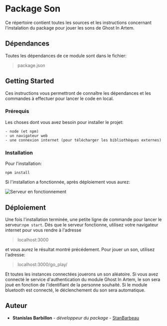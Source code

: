 # Package Son

Ce répertoire contient toutes les sources et les instructions concernant l'instalation du package pour jouer les sons de Ghost In Artem.

## Dépendances
Toutes les dépendances de ce module sont dans le fichier:
> package.json

## Getting Started

Ces instructions vous permettront de connaître les dépendances et les commandes à effectuer pour lancer le code en local.

### Prérequis

Les choses dont vous avez besoin pour installer le projet:

```
- node (et npm)
- un navigateur web
- une connexion internet (pour télécharger les bibliothèques externes)
```

### Installation

Pour l'installation:

`
npm install
`

Si l'installation a fonctionnée, après déploiement vous aurez:

![Serveur en fonctionnement](image/test.PNG "mise en route...")

## Déploiement

Une fois l'installation terminée, une petite ligne de commande pour lancer le serveur:`npm start`. Dès que le serveur fonctionne, utilisez votre navigateur internet pour vous rendre à l'adresse

> localhost:3000

et vous aurez le résultat montré précédement. Pour jouer un son, utilisez l'adresse:

> localhost:3000/go_play/

Et toutes les instances connectées jouerons un son aléatoire. Si vous avez connecté le service d'authentication du module Ghost In Artem, le son sera joué en fonction de l'identifiant de la personne souhaité. Si le module bluetooth est connecté, le déclenchement du son sera automatique. 

## Auteur

* **Stanislas Barbillon** - *développeur du package* - [StanBarbeau](https://github.com/StanBarbeau)
